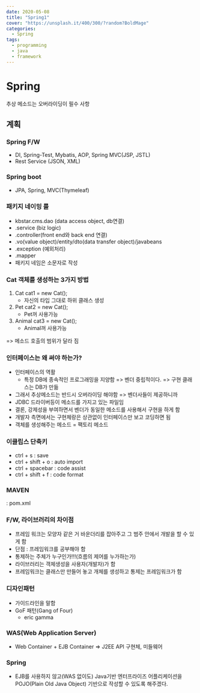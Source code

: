 ```yaml
---
date: 2020-05-08
title: "Spring1"
cover: "https://unsplash.it/400/300/?random?BoldMage"
categories:
  - Spring
tags:
  - programming
  - java
  - framework
---
```


# Spring

추상 메소드는 오버라이딩이 필수 사항

## 계획

### Spring F/W

- DI, Spring-Test, Mybatis, AOP, Spring MVC(JSP, JSTL)
- Rest Service (JSON, XML)

### Spring boot

- JPA, Spring, MVC(Thymeleaf)

### 패키지 네이밍 룰

- kbstar.cms.dao (data access object, db연결)
- .service (biz logic)
- .controller(front end와 back end 연결)
- .vo(value object)/entity/dto(data transfer object)/javabeans
- .exception (예외처리)
- .mapper
- 패키지 네임은 소문자로 작성

### Cat 객체를 생성하는 3가지 방법

1. Cat cat1 = new Cat();
   - 자신의 타입 그대로 하위 클래스 생성
2. Pet cat2 = new Cat();
   - Pet꺼 사용가능
3. Animal cat3 = new Cat();
   - Animal꺼 사용가능

=> 메소드 호출의 범위가 달라 짐

### 인터페이스는 왜 써야 하는가?

- 인터페이스의 역활
  - 특정 DB에 종속적인 프로그래밍을 지양함 => 벤더 중립적이다. => 구현 클래스는 DB가 만듦
- 그래서 추상메소드는 반드시 오버라이딩 해야함 => 벤더사들이 제공하니까
- JDBC 드라이버등이 메소드를 가지고 있는 파일임
- 결론, 강제성을 부여하면서 벤더가 동일한 메소드를 사용해서 구현을 하게 함
- 개발자 측면에서는 구현체랑은 상관없이 인터페이스만 보고 코딩하면 됨
- 객체를 생성해주는 메소드 = 팩토리 메소드

### 이클립스 단축키

- ctrl + s : save
- ctrl + shift + o : auto import
- ctrl + spacebar : code assist
- ctrl + shift + f : code format

### MAVEN

: pom.xml

### F/W, 라이브러리의 차이점

- 프레임 워크는 모양자 같은 거 바운더리를 잡아주고 그 범주 안에서 개발을 할 수 있게 함
- 단점 : 프레임워크를 공부해야 함
- 통제하는 주체가 누구인가!!!(흐름의 제어를 누가하는가)
- 라이브러리는 객체생성을 사용자(개발자)가 함
- 프레임워크는 클래스만 만들어 놓고 개체를 생성하고 통제는 프레임워크가 함

### 디자인패턴

- 가이드라인을 말함
- GoF 패턴(Gang of Four)
  - eric gamma

### WAS(Web Application Server)

- Web Container + EJB Container => J2EE API 구현체, 미들웨어

### Spring

- EJB를 사용하지 않고(WAS 없이도) Java기반 엔터프라이즈 어플리케이션을 POJO(Plain Old Java Object) 기반으로 작성할 수 있도록 해주겠다.
